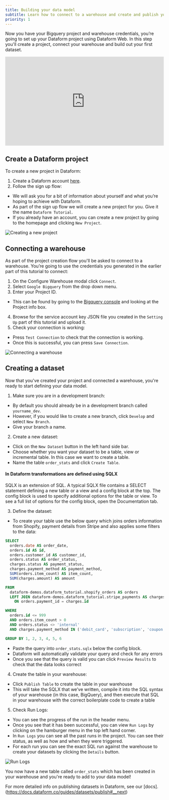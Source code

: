 ```yaml
---
title: Building your data model
subtitle: Learn how to connect to a warehouse and create and publish your first dataset.
priority: 1
---
```


Now you have your Bigquery project and warehouse credentials, you’re going to set up your Dataform project using Dataform Web. In this step you'll create a project, connect your warehouse and build out your first dataset.

<div style="position: relative; padding-bottom: 55.93750000000001%; height: 0;"><iframe src="https://www.loom.com/embed/56df10cba03045ddbf27e3a577907876" frameborder="0" webkitallowfullscreen mozallowfullscreen allowfullscreen style="position: absolute; top: 0; left: 0; width: 100%; height: 100%;"></iframe></div>

## Create a Dataform project

To create a new project in Dataform:

1. Create a Dataform account [here](https://app.dataform.co/).
2. Follow the sign up flow:

- We will ask you for a bit of information about yourself and what you’re hoping to achieve with Dataform.
- As part of the sign up flow we will create a new project for you. Give it the name `Dataform Tutorial`.
- If you already have an account, you can create a new project by going to the homepage and clicking `New Project`.

<img src="https://assets.dataform.co/getting%20started%20tutorial/creating%20a%20dataset/Group%209%20(1).png" max-width="753"  alt="Creating a new project" />

## Connecting a warehouse

As part of the project creation flow you'll be asked to connect to a warehouse. You’re going to use the credentials you generated in the earlier part of this tutorial to connect:

1. On the Configure Warehouse modal click `Connect`.
2. Select `Google Bigquery` from the drop down menu.
3. Enter your Project ID.

- This can be found by going to the [Bigquery console](https://console.cloud.google.com/) and looking at the Project info box.

4. Browse for the service account key JSON file you created in the `Setting Up` part of this tutorial and upload it.
5. Check your connection is working:

- Press `Test Connection` to check that the connection is working.
- Once this is successful, you can press `Save Connection`.

<img src="https://assets.dataform.co/getting%20started%20tutorial/creating%20a%20dataset/Screenshot%202020-08-13%20at%2015.46%201%20(1).png" max-width="753"  alt="Connecting a warehouse" />

## Creating a dataset

Now that you've created your project and connected a warehouse, you're ready to start defining your data model.

1. Make sure you are in a development branch:

- By default you should already be in a development branch called `yourname_dev`.
- However, if you would like to create a new branch, click `Develop` and select `New Branch`.
- Give your branch a name.

2. Create a new dataset:

- Click on the `New Dataset` button in the left hand side bar.
- Choose whether you want your dataset to be a table, view or incremental table. In this case we want to create a table.
- Name the table `order_stats` and click `Create Table`.

<div className="bp3-callout bp3-icon-info-sign bp3-intent-primary" markdown="1">
<h4 class="bp3-heading">In Dataform transformations are defined using SQLX</h4>
 SQLX is an extension of SQL. A typical SQLX file contains a SELECT statement defining a new table or a view and a config block at the top. The config block is used to specify additional options for the table or view. To see a full list of options for the config block, open the Documentation tab.
</a></div>

3. Define the dataset:

- To create your table use the below query which joins orders information from Shopify, payment details from Stripe and also applies some filters to the data:

```sql
SELECT
  orders.date AS order_date,
  orders.id AS id,
  orders.customer_id AS customer_id,
  orders.status AS order_status,
  charges.status AS payment_status,
  charges.payment_method AS payment_method,
  SUM(orders.item_count) AS item_count,
  SUM(charges.amount) AS amount

FROM
  dataform-demos.dataform_tutorial.shopify_orders AS orders
  LEFT JOIN dataform-demos.dataform_tutorial.stripe_payments AS charges
    ON orders.payment_id = charges.id

WHERE
  orders.id <= 999
  AND orders.item_count > 0
  AND orders.status <> 'internal'
  AND charges.payment_method IN ('debit_card', 'subscription', 'coupon')

GROUP BY 1, 2, 3, 4, 5, 6
```

- Paste the query into `order_stats.sqlx` below the config block.
- Dataform will automatically validate your query and check for any errors
- Once you see that the query is valid you can click `Preview Results` to check that the data looks correct

4.  Create the table in your warehouse:

- Click `Publish Table` to create the table in your warehouse
- This will take the SQLX that we’ve written, compile it into the SQL syntax of your warehouse (in this case, BigQuery), and then execute that SQL in your warehouse with the correct boilerplate code to create a table

5. Check Run Logs:

- You can see the progress of the run in the header menu.
- Once you see that it has been successful, you can view `Run Logs` by clicking on the hamburger menu in the top left hand corner.
- In `Run Logs` you can see all the past runs in the project. You can see their status, as well as how and when they were triggered.
- For each run you can see the exact SQL run against the warehouse to create your datasets by clicking the `Details` button.

<img src="https://assets.dataform.co/getting%20started%20tutorial/creating%20a%20dataset/Screenshot%202020-08-13%20at%2015.51%201%20(1).png" max-width="753"  alt="Run Logs" />

You now have a new table called `order_stats` which has been created in your warehouse and you're ready to add to your data model!

For more detailed info on publishing datasets in Dataform, see our [docs].(https://docs.dataform.co/guides/datasets/publish#__next)
